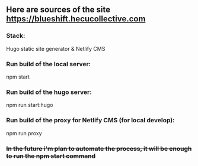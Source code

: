 ## Here are sources of the site https://blueshift.hecucollective.com
### Stack:
Hugo static site generator & Netlify CMS
 
### Run build of the local server:
npm start
### Run build of the hugo server:
npm run start:hugo
### Run build of the proxy for Netlify CMS (for local develop):
npm run proxy
### ~~In the future i'm plan to automate the process, it will be enough to run the npm start command~~
 
 
